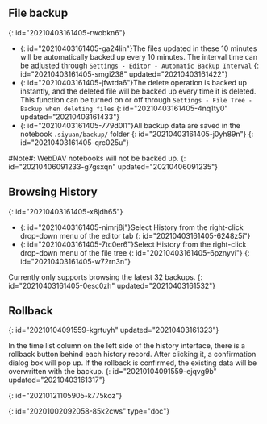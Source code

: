 ## File backup
{: id="20210403161405-rwobkn6"}

* {: id="20210403161405-ga24lin"}The files updated in these 10 minutes will be automatically backed up every 10 minutes. The interval time can be adjusted through `Settings - Editor - Automatic Backup Interval`
  {: id="20210403161405-smgi238" updated="20210403161422"}
* {: id="20210403161405-jfwtda6"}The delete operation is backed up instantly, and the deleted file will be backed up every time it is deleted. This function can be turned on or off through `Settings - File Tree - Backup when deleting files`
  {: id="20210403161405-4nq1ty0" updated="20210403161433"}
* {: id="20210403161405-779d0l1"}All backup data are saved in the notebook `.siyuan/backup/` folder
  {: id="20210403161405-j0yh89n"}
{: id="20210403161405-qrc025u"}

#Note#: WebDAV notebooks will not be backed up.
{: id="20210406091233-g7gsxqn" updated="20210406091235"}

## Browsing History
{: id="20210403161405-x8jdh65"}

* {: id="20210403161405-nimrj8j"}Select History from the right-click drop-down menu of the editor tab
  {: id="20210403161405-6248z5i"}
* {: id="20210403161405-7tc0er6"}Select History from the right-click drop-down menu of the file tree
  {: id="20210403161405-6pznyvi"}
{: id="20210403161405-w72rn3n"}

Currently only supports browsing the latest 32 backups.
{: id="20210403161405-0esc0zh" updated="20210403161532"}

## Rollback
{: id="20210104091559-kgrtuyh" updated="20210403161323"}

In the time list column on the left side of the history interface, there is a rollback button behind each history record. After clicking it, a confirmation dialog box will pop up. If the rollback is confirmed, the existing data will be overwritten with the backup.
{: id="20210104091559-ejqvg9b" updated="20210403161317"}

{: id="20210121105905-k775koz"}


{: id="20201002092058-85k2cws" type="doc"}
